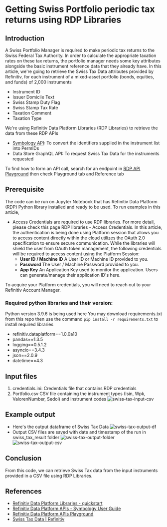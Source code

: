 # Getting Swiss Portfolio periodic tax returns using RDP Libraries

## <a id="Introduction"></a>Introduction

A Swiss Portfolio Manager is required to make periodic tax returns to the Swiss Federal Tax Authority. In order to calculate the appropriate taxation rates on these tax returns, the portfolio manager needs some key attributes alongside the basic instrument reference data that they already have.
In this article, we're going to retrieve the Swiss Tax Data attributes provided by Refinitiv, for each instrument of a mixed-asset portfolio (bonds, equities, and funds) of 2,000 instruments
  -  Instrument ID
  -  Issuer Domicile Text
  -  Swiss Stamp Duty Flag
  -  Swiss Stamp Tax Rate
  -  Taxation Comment
  -  Taxation Type

We're using Refinitiv Data Platform Libraries (RDP Libraries) to retrieve the data from these RDP APIs
  -  [Symbology API](https://developers.refinitiv.com/en/api-catalog/refinitiv-data-platform/refinitiv-data-platform-apis/documentation#symbology-user-guide): To convert the identifiers supplied in the instrument list into PermIDs
  -  Data Store GraphQL API: To request Swiss Tax Data for the instruments requested

To find how to form an API call, search for an endpoint in [RDP API Playground](https://apidocs.refinitiv.com/Apps/ApiDocs) then check Playground tab and Reference tab

## <a id="Prerequisite"></a>Prerequisite
The code can be run on Jupyter Notebook that has Refinitiv Data Platform (RDP) Python library installed and ready to be used. To run examples in this article,
-  Access Credentials are required to use RDP libraries. For more detail, please check this page RDP libraries - Access Credentials. In this article, the authentication is being done using Platform session that allows you to access content directly within the cloud utilizes the OAuth 2.0 specification to ensure secure communication.  While the libraries will shield the user from OAuth token management, the following credentials will be required to access content using the Platform Session:
   - **User ID / Machine ID**	A User ID or Machine ID provided to you.
   - **Password**	The User / Machine Password provided to you.
   - **App Key**	An Application Key used to monitor the application. Users can generate/manage their application ID's here.

To acquire your Platform credentials, you will need to reach out to your Refinitiv Account Manager.

### Required python libraries and their version:
Python version 3.9.6 is being used here
You may download requirements.txt from this repo then use the command `pip install -r requirements.txt` to install required libraries
-  refinitiv.dataplatform==1.0.0a10
-  pandas==1.3.5
-  logging==0.5.1.2
-  asyncio==3.4.3
-  json==2.0.9
-  datetime==4.3

## <a id="InputFiles"></a>Input files
1. credentials.ini: Credentials file that contains RDP credentials
2. Portfolio.csv CSV file containing the instrument types (Isin, Wpk, ValorenNumber, Sedol) and instrument codes
![swiss-tax-input-csv](https://user-images.githubusercontent.com/89068039/158467611-13dc1aab-092f-4fdb-bf53-a5448181e0f7.png)

## <a id="ExampleOutput"></a>Example output
 - Here's the output dataframe of Swiss Tax Data
![swiss-tax-output-df](https://user-images.githubusercontent.com/89068039/158467529-488eee58-fb09-4dd5-ba1e-67d0aea3ddf2.PNG)
 - Output CSV files are saved with date and timestamp of the run in swiss_tax_result folder
![swiss-tax-output-folder](https://user-images.githubusercontent.com/89068039/158467562-cf5db149-199e-44d0-85ff-20b147961a64.PNG)
![swiss-tax-output-csv](https://user-images.githubusercontent.com/89068039/158467587-2651ff78-37fd-427d-8160-90e1b3be671c.PNG)

## <a id="Conclusion"></a>Conclusion
From this code, we can retrieve Swiss Tax data from the input instruments provided in a CSV file using RDP Libraries.

## <a id="References"></a>References
-  [Refinitiv Data Platform Libraries - quickstart](https://developers.refinitiv.com/en/api-catalog/refinitiv-data-platform/refinitiv-data-platform-libraries/quick-start)
-  [Refinitiv Data Platform APIs - Symbology User Guide](https://developers.refinitiv.com/en/api-catalog/refinitiv-data-platform/refinitiv-data-platform-apis/documentation#symbology-user-guide)
-  [Refinitiv Data Platform APIs Playground](https://apidocs.refinitiv.com/Apps/ApiDocs)
-  [Swiss Tax Data | Refinitiv](https://www.refinitiv.com/en/market-data/regulatory-services/swiss-tax)
